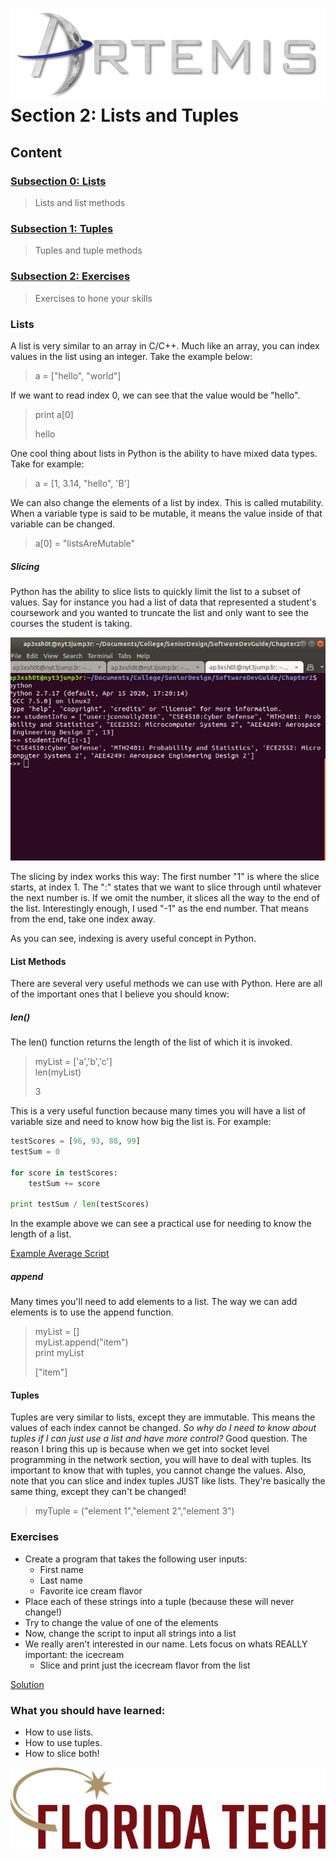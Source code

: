 ![](../images/artemis.png)
Section 2: Lists and Tuples
=====

## Content

### [Subsection 0: Lists](#lists)
> Lists and list methods
### [Subsection 1: Tuples](#tuples)
> Tuples and tuple methods
### [Subsection 2: Exercises](#exercises)
> Exercises to hone your skills

### Lists

A list is very similar to an array in C/C++. Much like an array, you can index values in the list using an integer. Take the example below:

> a = ["hello", "world"]

If we want to read index 0, we can see that the value would be "hello".

> print a[0]
>
> hello

One cool thing about lists in Python is the ability to have mixed data types. Take for example:

> a = [1, 3.14, "hello", 'B']

We can also change the elements of a list by index. This is called mutability. When a variable type is said to be mutable, it means the value inside of that variable can be changed.

> a[0] = "listsAreMutable"

##### Slicing

Python has the ability to slice lists to quickly limit the list to a subset of values. Say for instance you had a list of data that represented a student's coursework and you wanted to truncate the list and only want to see the courses the student is taking.

![](images/list.png)

The slicing by index works this way: The first number "1" is where the slice starts, at index 1. The ":" states that we want to slice through until whatever the next number is. If we omit the number, it slices all the way to the end of the list. Interestingly enough, I used "-1" as the end number. That means from the end, take one index away.

As you can see, indexing is avery useful concept in Python.

#### List Methods

There are several very useful methods we can use with Python. Here are all of the important ones that I believe you should know:

##### len()

The len() function returns the length of the list of which it is invoked. 

> myList = ['a','b','c']<br>
> len(myList)
>
> 3

This is a very useful function because many times you will have a list of variable size and need to know how big the list is. For example:

```python
testScores = [96, 93, 88, 99]
testSum = 0

for score in testScores:
    testSum += score

print testSum / len(testScores)
```
In the example above we can see a practical use for needing to know the length of a list.

[Example Average Script](scripts/average.py)

##### append

Many times you'll need to add elements to a list. The way we can add elements is to use the append function.

> myList = []<br>
> myList.append("item")<br>
> print myList
> 
> ["item"]

#### Tuples

Tuples are very similar to lists, except they are immutable. This means the values of each index cannot be changed. *So why do I need to know about tuples if I can just use a list and  have more control?* Good question. The reason I bring this up is because when we get into socket level programming in the network section, you will have to deal with tuples. Its important to know that with tuples, you cannot change the values. Also, note that you can slice and index tuples JUST like lists. They're basically the same thing, except they can't be changed!

> myTuple = ("element 1","element 2","element 3")

### Exercises

* Create a program that takes the following user inputs:
	* First name
	* Last name
	* Favorite ice cream flavor
* Place each of these strings into a tuple (because these will never change!)
* Try to change the value of one of the elements
* Now, change the script to input all strings into a list
* We really aren't interested in our name. Lets focus on whats REALLY important: the icecream
	* Slice and print just the icecream flavor from the list

[Solution](tuple.py)

### What you should have learned:

* How to use lists.
* How to use tuples.
* How to slice both!

![](../images/floridatech.png)
